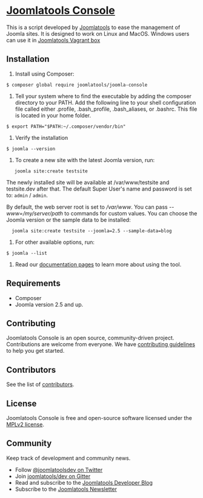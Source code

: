 [Joomlatools Console]
=====================

This is a script developed by [Joomlatools](http://joomlatools.com) to ease the management of Joomla sites. It is designed to work on Linux and MacOS. Windows users can use it in [Joomlatools Vagrant box](https://github.com/joomlatools/joomla-vagrant)

Installation
------------

1. Install using Composer:

 `$ composer global require joomlatools/joomla-console`

1. Tell your system where to find the executable by adding the composer directory to your PATH. Add the following line to your shell configuration file called either .profile, .bash_profile, .bash_aliases, or .bashrc. This file is located in your home folder.

 `$ export PATH="$PATH:~/.composer/vendor/bin"`

1. Verify the installation

 `$ joomla --version`

1. To create a new site with the latest Joomla version, run:

  ```shell
     joomla site:create testsite
  ```

   The newly installed site will be available at /var/www/testsite and testsite.dev after that. The default Super User's name and password is set to: `admin` / `admin`.

   By default, the web server root is set to _/var/www_. You can pass _--www=/my/server/path_ to commands for custom values. You can choose the Joomla version or the sample data to be installed:

   ```shell
     joomla site:create testsite --joomla=2.5 --sample-data=blog
   ```

1. For other available options, run:

  `$ joomla --list`

1. Read our [documentation pages](http://developer.joomlatools.com/tools/console/usage.html) to learn more about using the tool.

## Requirements

* Composer
* Joomla version 2.5 and up.

## Contributing

Joomlatools Console is an open source, community-driven project. Contributions are welcome from everyone. 
We have [contributing guidelines](CONTRIBUTING.md) to help you get started.

## Contributors

See the list of [contributors](https://github.com/joomlatools/joomla-console/contributors).

## License 

Joomlatools Console is free and open-source software licensed under the [MPLv2 license](LICENSE.txt).

## Community

Keep track of development and community news.

* Follow [@joomlatoolsdev on Twitter](https://twitter.com/joomlatoolsdev)
* Join [joomlatools/dev on Gitter](http://gitter.im/joomlatools/dev)
* Read and subscribe to the [Joomlatools Developer Blog](https://develeoper.joomlatools.com/blog/)
* Subscribe to the [Joomlatools Newsletter](http://www.joomlatools.com/newsletter)

[Joomlatools Console]: http://developer.joomlatools.com/console
